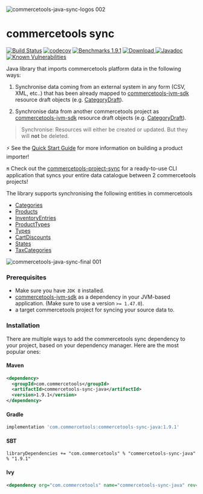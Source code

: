 ![commercetools-java-sync-logos 002](https://user-images.githubusercontent.com/9512131/31182587-90d47f0a-a924-11e7-9716-66e6bec7f79b.png)
# commercetools sync
[![Build Status](https://travis-ci.org/commercetools/commercetools-sync-java.svg?branch=master)](https://travis-ci.org/commercetools/commercetools-sync-java)
[![codecov](https://codecov.io/gh/commercetools/commercetools-sync-java/branch/master/graph/badge.svg)](https://codecov.io/gh/commercetools/commercetools-sync-java)
[![Benchmarks 1.9.1](https://img.shields.io/badge/Benchmarks-1.9.1-orange.svg)](https://commercetools.github.io/commercetools-sync-java/benchmarks/)
[![Download](https://api.bintray.com/packages/commercetools/maven/commercetools-sync-java/images/download.svg) ](https://bintray.com/commercetools/maven/commercetools-sync-java/_latestVersion)
[![Javadoc](http://javadoc-badge.appspot.com/com.commercetools/commercetools-sync-java.svg?label=Javadoc)](https://commercetools.github.io/commercetools-sync-java/v/1.9.1/)
[![Known Vulnerabilities](https://snyk.io/test/github/commercetools/commercetools-sync-java/4b2e26113d591bda158217c5dc1cf80a88665646/badge.svg)](https://snyk.io/test/github/commercetools/commercetools-sync-java/4b2e26113d591bda158217c5dc1cf80a88665646)

 
Java library that imports commercetools platform data in the following ways:
             
 1. Synchronise data coming from an external system in any form (CSV, XML, etc..) that has been already mapped to 
 [commercetools-jvm-sdk](https://github.com/commercetools/commercetools-jvm-sdk) resource draft objects 
 (e.g. [CategoryDraft](https://github.com/commercetools/commercetools-jvm-sdk/blob/master/commercetools-models/src/main/java/io/sphere/sdk/categories/CategoryDraft.java)).
 
 2. Synchronise data from another commercetools project as 
 [commercetools-jvm-sdk](https://github.com/commercetools/commercetools-jvm-sdk) resource draft objects 
 (e.g. [CategoryDraft](https://github.com/commercetools/commercetools-jvm-sdk/blob/master/commercetools-models/src/main/java/io/sphere/sdk/categories/CategoryDraft.java)).
 
 
 > Synchronise: Resources will either be created or updated. But they will **not** be deleted.
 
 ⚡ See the [Quick Start Guide](https://commercetools.github.io/commercetools-sync-java/doc/usage/QUICK_START/) for more information on building a product importer!
 
 🔛 Check out the [commercetools-project-sync](https://github.com/commercetools/commercetools-project-sync) for a ready-to-use CLI application that syncs your entire data catalogue between 2 commercetools projects! 

The library supports synchronising the following entities in commercetools
    
 - [Categories](usage/CATEGORY_SYNC.md)
 - [Products](usage/PRODUCT_SYNC.md)
 - [InventoryEntries](usage/INVENTORY_SYNC.md)
 - [ProductTypes](usage/PRODUCT_TYPE_SYNC.md)
 - [Types](usage/TYPE_SYNC.md)
 - [CartDiscounts](usage/CART_DISCOUNT_SYNC.md)
 - [States](usage/STATE_SYNC.md)
 - [TaxCategories](/docs/usage/TAX_CATEGORY_SYNC.md)

![commercetools-java-sync-final 001](https://user-images.githubusercontent.com/9512131/31230702-0f2255a6-a9e5-11e7-9412-04ed52641dde.png)


### Prerequisites
 
 - Make sure you have `JDK 8` installed.
 - [commercetools-jvm-sdk](https://github.com/commercetools/commercetools-jvm-sdk) as a dependency in your JVM-based 
  application. (Make sure to use a version `>= 1.47.0`).
 - a target commercetools project for syncing your source data to.


### Installation
There are multiple ways to add the commercetools sync dependency to your project, based on your dependency manager. 
Here are the most popular ones:
#### Maven 
````xml
<dependency>
  <groupId>com.commercetools</groupId>
  <artifactId>commercetools-sync-java</artifactId>
  <version>1.9.1</version>
</dependency>
````
#### Gradle
````groovy
implementation 'com.commercetools:commercetools-sync-java:1.9.1'
````
#### SBT 
````
libraryDependencies += "com.commercetools" % "commercetools-sync-java" % "1.9.1"
````
#### Ivy 
````xml
<dependency org="com.commercetools" name="commercetools-sync-java" rev="1.9.1"/>
````
